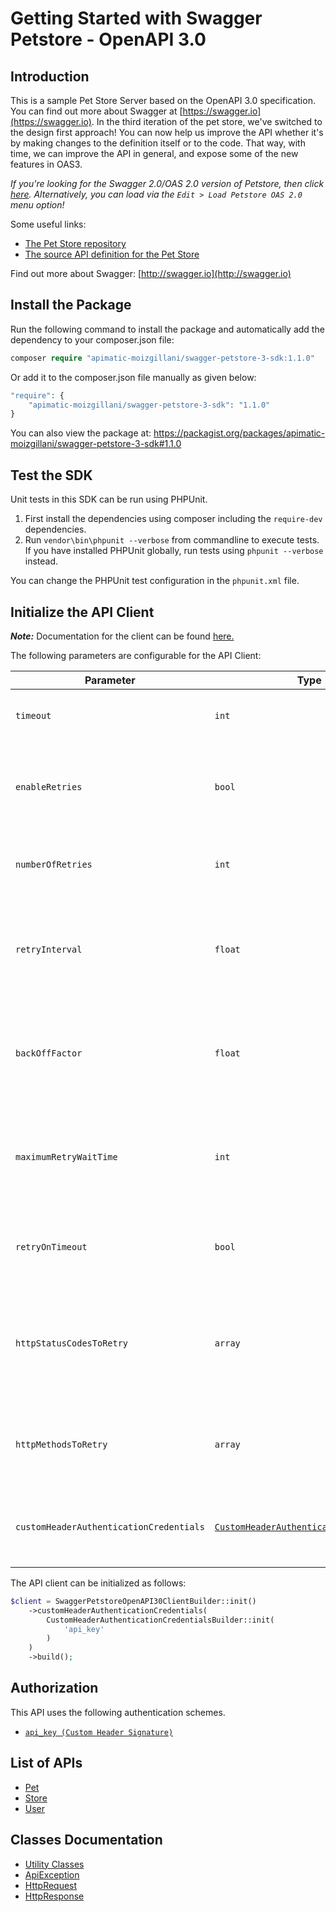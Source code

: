 
# Getting Started with Swagger Petstore - OpenAPI 3.0

## Introduction

This is a sample Pet Store Server based on the OpenAPI 3.0 specification.  You can find out more about
Swagger at [https://swagger.io](https://swagger.io). In the third iteration of the pet store, we've switched to the design first approach!
You can now help us improve the API whether it's by making changes to the definition itself or to the code.
That way, with time, we can improve the API in general, and expose some of the new features in OAS3.

_If you're looking for the Swagger 2.0/OAS 2.0 version of Petstore, then click [here](https://editor.swagger.io/?url=https://petstore.swagger.io/v2/swagger.yaml). Alternatively, you can load via the `Edit > Load Petstore OAS 2.0` menu option!_

Some useful links:

- [The Pet Store repository](https://github.com/swagger-api/swagger-petstore)
- [The source API definition for the Pet Store](https://github.com/swagger-api/swagger-petstore/blob/master/src/main/resources/openapi.yaml)

Find out more about Swagger: [http://swagger.io](http://swagger.io)

## Install the Package

Run the following command to install the package and automatically add the dependency to your composer.json file:

```php
composer require "apimatic-moizgillani/swagger-petstore-3-sdk:1.1.0"
```

Or add it to the composer.json file manually as given below:

```php
"require": {
    "apimatic-moizgillani/swagger-petstore-3-sdk": "1.1.0"
}
```

You can also view the package at:
https://packagist.org/packages/apimatic-moizgillani/swagger-petstore-3-sdk#1.1.0

## Test the SDK

Unit tests in this SDK can be run using PHPUnit.

1. First install the dependencies using composer including the `require-dev` dependencies.
2. Run `vendor\bin\phpunit --verbose` from commandline to execute tests. If you have installed PHPUnit globally, run tests using `phpunit --verbose` instead.

You can change the PHPUnit test configuration in the `phpunit.xml` file.

## Initialize the API Client

**_Note:_** Documentation for the client can be found [here.](https://www.github.com/moizgillani/swagger-petstore-3-0-php-sdk/tree/1.1.0/doc/client.md)

The following parameters are configurable for the API Client:

| Parameter | Type | Description |
|  --- | --- | --- |
| `timeout` | `int` | Timeout for API calls in seconds.<br>*Default*: `0` |
| `enableRetries` | `bool` | Whether to enable retries and backoff feature.<br>*Default*: `false` |
| `numberOfRetries` | `int` | The number of retries to make.<br>*Default*: `0` |
| `retryInterval` | `float` | The retry time interval between the endpoint calls.<br>*Default*: `1` |
| `backOffFactor` | `float` | Exponential backoff factor to increase interval between retries.<br>*Default*: `2` |
| `maximumRetryWaitTime` | `int` | The maximum wait time in seconds for overall retrying requests.<br>*Default*: `0` |
| `retryOnTimeout` | `bool` | Whether to retry on request timeout.<br>*Default*: `true` |
| `httpStatusCodesToRetry` | `array` | Http status codes to retry against.<br>*Default*: `408, 413, 429, 500, 502, 503, 504, 521, 522, 524` |
| `httpMethodsToRetry` | `array` | Http methods to retry against.<br>*Default*: `'GET', 'PUT'` |
| `customHeaderAuthenticationCredentials` | [`CustomHeaderAuthenticationCredentials`](https://www.github.com/moizgillani/swagger-petstore-3-0-php-sdk/tree/1.1.0/doc/auth/custom-header-signature.md) | The Credentials Setter for Custom Header Signature |

The API client can be initialized as follows:

```php
$client = SwaggerPetstoreOpenAPI30ClientBuilder::init()
    ->customHeaderAuthenticationCredentials(
        CustomHeaderAuthenticationCredentialsBuilder::init(
            'api_key'
        )
    )
    ->build();
```

## Authorization

This API uses the following authentication schemes.

* [`api_key (Custom Header Signature)`](https://www.github.com/moizgillani/swagger-petstore-3-0-php-sdk/tree/1.1.0/doc/auth/custom-header-signature.md)

## List of APIs

* [Pet](https://www.github.com/moizgillani/swagger-petstore-3-0-php-sdk/tree/1.1.0/doc/controllers/pet.md)
* [Store](https://www.github.com/moizgillani/swagger-petstore-3-0-php-sdk/tree/1.1.0/doc/controllers/store.md)
* [User](https://www.github.com/moizgillani/swagger-petstore-3-0-php-sdk/tree/1.1.0/doc/controllers/user.md)

## Classes Documentation

* [Utility Classes](https://www.github.com/moizgillani/swagger-petstore-3-0-php-sdk/tree/1.1.0/doc/utility-classes.md)
* [ApiException](https://www.github.com/moizgillani/swagger-petstore-3-0-php-sdk/tree/1.1.0/doc/api-exception.md)
* [HttpRequest](https://www.github.com/moizgillani/swagger-petstore-3-0-php-sdk/tree/1.1.0/doc/http-request.md)
* [HttpResponse](https://www.github.com/moizgillani/swagger-petstore-3-0-php-sdk/tree/1.1.0/doc/http-response.md)

